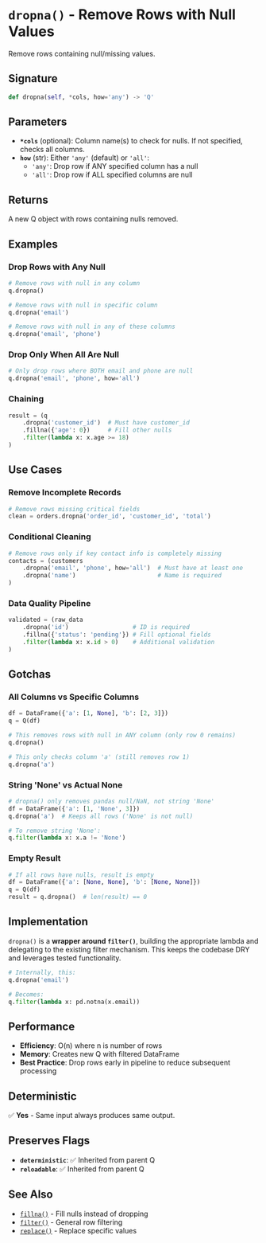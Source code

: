 # `dropna()` - Remove Rows with Null Values

Remove rows containing null/missing values.

## Signature

```python
def dropna(self, *cols, how='any') -> 'Q'
```

## Parameters

- **`*cols`** (optional): Column name(s) to check for nulls. If not specified, checks all columns.
- **`how`** (str): Either `'any'` (default) or `'all'`:
  - `'any'`: Drop row if ANY specified column has a null
  - `'all'`: Drop row if ALL specified columns are null

## Returns

A new Q object with rows containing nulls removed.

## Examples

### Drop Rows with Any Null

```python
# Remove rows with null in any column
q.dropna()

# Remove rows with null in specific column
q.dropna('email')

# Remove rows with null in any of these columns
q.dropna('email', 'phone')
```

### Drop Only When All Are Null

```python
# Only drop rows where BOTH email and phone are null
q.dropna('email', 'phone', how='all')
```

### Chaining

```python
result = (q
    .dropna('customer_id')  # Must have customer_id
    .fillna({'age': 0})     # Fill other nulls
    .filter(lambda x: x.age >= 18)
)
```

## Use Cases

### Remove Incomplete Records
```python
# Remove rows missing critical fields
clean = orders.dropna('order_id', 'customer_id', 'total')
```

### Conditional Cleaning
```python
# Remove rows only if key contact info is completely missing
contacts = (customers
    .dropna('email', 'phone', how='all')  # Must have at least one
    .dropna('name')                       # Name is required
)
```

### Data Quality Pipeline
```python
validated = (raw_data
    .dropna('id')                  # ID is required
    .fillna({'status': 'pending'}) # Fill optional fields
    .filter(lambda x: x.id > 0)    # Additional validation
)
```

## Gotchas

### All Columns vs Specific Columns
```python
df = DataFrame({'a': [1, None], 'b': [2, 3]})
q = Q(df)

# This removes rows with null in ANY column (only row 0 remains)
q.dropna()

# This only checks column 'a' (still removes row 1)
q.dropna('a')
```

### String 'None' vs Actual None
```python
# dropna() only removes pandas null/NaN, not string 'None'
df = DataFrame({'a': [1, 'None', 3]})
q.dropna('a')  # Keeps all rows ('None' is not null)

# To remove string 'None':
q.filter(lambda x: x.a != 'None')
```

### Empty Result
```python
# If all rows have nulls, result is empty
df = DataFrame({'a': [None, None], 'b': [None, None]})
q = Q(df)
result = q.dropna()  # len(result) == 0
```

## Implementation

`dropna()` is a **wrapper around `filter()`**, building the appropriate lambda and delegating to the existing filter mechanism. This keeps the codebase DRY and leverages tested functionality.

```python
# Internally, this:
q.dropna('email')

# Becomes:
q.filter(lambda x: pd.notna(x.email))
```

## Performance

- **Efficiency**: O(n) where n is number of rows
- **Memory**: Creates new Q with filtered DataFrame
- **Best Practice**: Drop rows early in pipeline to reduce subsequent processing

## Deterministic

✅ **Yes** - Same input always produces same output.

## Preserves Flags

- **`deterministic`**: ✅ Inherited from parent Q
- **`reloadable`**: ✅ Inherited from parent Q

## See Also

- [`fillna()`](fillna.md) - Fill nulls instead of dropping
- [`filter()`](../data-manipulation/filter.md) - General row filtering
- [`replace()`](replace.md) - Replace specific values

